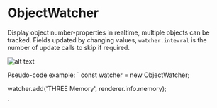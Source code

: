 # ObjectWatcher
Display object number-properties in realtime, multiple objects can be tracked. Fields updated by changing values, `watcher.intevral` is the number of update calls to skip if required.

![alt text](https://mevedia.com/img/ObjectWatcher.jpg)


Pseudo-code example:
`
const watcher = new ObjectWatcher;

watcher.add('THREE Memory', renderer.info.memory);

`
